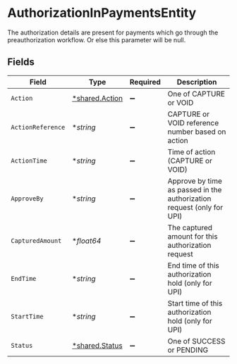 # AuthorizationInPaymentsEntity

The authorization details are present for payments which go through the preauthorization workflow. Or else this parameter will be null.


## Fields

| Field                                                                 | Type                                                                  | Required                                                              | Description                                                           |
| --------------------------------------------------------------------- | --------------------------------------------------------------------- | --------------------------------------------------------------------- | --------------------------------------------------------------------- |
| `Action`                                                              | [*shared.Action](../../../pkg/models/shared/action.md)                | :heavy_minus_sign:                                                    | One of CAPTURE or VOID                                                |
| `ActionReference`                                                     | **string*                                                             | :heavy_minus_sign:                                                    | CAPTURE or VOID reference number based on action                      |
| `ActionTime`                                                          | **string*                                                             | :heavy_minus_sign:                                                    | Time of action (CAPTURE or VOID)                                      |
| `ApproveBy`                                                           | **string*                                                             | :heavy_minus_sign:                                                    | Approve by time as passed in the authorization request (only for UPI) |
| `CapturedAmount`                                                      | **float64*                                                            | :heavy_minus_sign:                                                    | The captured amount for this authorization request                    |
| `EndTime`                                                             | **string*                                                             | :heavy_minus_sign:                                                    | End time of this authorization hold (only for UPI)                    |
| `StartTime`                                                           | **string*                                                             | :heavy_minus_sign:                                                    | Start time of this authorization hold (only for UPI)                  |
| `Status`                                                              | [*shared.Status](../../../pkg/models/shared/status.md)                | :heavy_minus_sign:                                                    | One of SUCCESS or PENDING                                             |